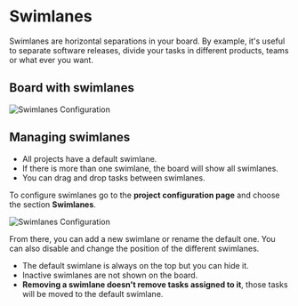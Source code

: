 Swimlanes
=========

Swimlanes are horizontal separations in your board.
By example, it's useful to separate software releases, divide your tasks in different products, teams or what ever you want.

Board with swimlanes
--------------------

![Swimlanes Configuration](http://kanboard.net/screenshots/documentation/swimlanes.png)

Managing swimlanes
------------------

- All projects have a default swimlane.
- If there is more than one swimlane, the board will show all swimlanes.
- You can drag and drop tasks between swimlanes.

To configure swimlanes go to the **project configuration page** and choose the section **Swimlanes**.

![Swimlanes Configuration](http://kanboard.net/screenshots/documentation/swimlanes-configuration.png)

From there, you can add a new swimlane or rename the default one.
You can also disable and change the position of the different swimlanes.

- The default swimlane is always on the top but you can hide it.
- Inactive swimlanes are not shown on the board.
- **Removing a swimlane doesn't remove tasks assigned to it**, those tasks will be moved to the default swimlane.


